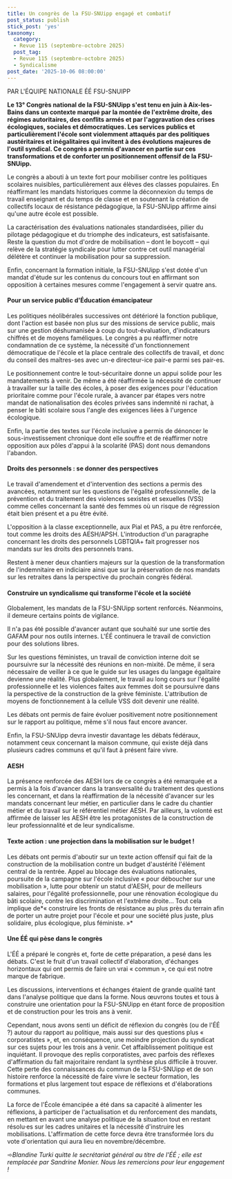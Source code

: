 ```yaml
---
title: Un congrès de la FSU-SNUipp engagé et combatif
post_status: publish
stick_post: 'yes'
taxonomy:
  category:
  - Revue 115 (septembre-octobre 2025)
  post_tag:
  - Revue 115 (septembre-octobre 2025)
  - Syndicalisme
post_date: '2025-10-06 08:00:00'
---
```


PAR L'ÉQUIPE NATIONALE ÉÉ FSU-SNUIPP

**Le 13° Congrès national de la FSU-SNUipp s'est tenu en juin à Aix-les-Bains dans un contexte marqué par la montée de l'extrême droite, des régimes autoritaires, des conflits armés et par l'aggravation des crises écologiques, sociales et démocratiques. Les services publics et particulièrement l'école sont violemment attaqués par des politiques austéritaires et inégalitaires qui invitent à des évolutions majeures de l'outil syndical. Ce congrès a permis d'avancer en partie sur ces transformations et de conforter un positionnement offensif de la FSU-SNUipp.**

Le congrès a abouti à un texte fort pour mobiliser contre les politiques scolaires nuisibles, particulièrement aux élèves des classes populaires. En réaffirmant les mandats historiques comme la déconnexion du temps de travail enseignant et du temps de classe et en soutenant la création de collectifs locaux de résistance pédagogique, la FSU-SNUipp affirme ainsi qu'une autre école est possible.

La caractérisation des évaluations nationales standardisées, pilier du pilotage pédagogique et du triomphe des indicateurs, est satisfaisante. Reste la question du mot d'ordre de mobilisation – dont le boycott – qui relève de la stratégie syndicale pour lutter contre cet outil managérial délétère et continuer la mobilisation pour sa suppression.

Enfin, concernant la formation initiale, la FSU-SNUipp s'est dotée d'un mandat d'étude sur les contenus du concours tout en affirmant son opposition à certaines mesures comme l'engagement à servir quatre ans.

#### Pour un service public d'Éducation émancipateur

Les politiques néolibérales successives ont détérioré la fonction publique, dont l'action est basée non plus sur des missions de service public, mais sur une gestion déshumanisée à coup du tout-évaluation, d'indicateurs chiffrés et de moyens faméliques. Le congrès a pu réaffirmer notre condamnation de ce système, la nécessité d'un fonctionnement démocratique de l'école et la place centrale des collectifs de travail, et donc du conseil des maîtres-ses avec un-e directeur-ice pair-e parmi ses pair-es.

Le positionnement contre le tout-sécuritaire donne un appui solide pour les mandatements à venir. De même a été réaffirmée la nécessité de continuer à travailler sur la taille des écoles, à poser des exigences pour l'éducation prioritaire comme pour l'école rurale, à avancer par étapes vers notre mandat de nationalisation des écoles privées sans indemnité ni rachat, à penser le bâti scolaire sous l'angle des exigences liées à l'urgence écologique.

Enfin, la partie des textes sur l'école inclusive a permis de dénoncer le sous-investissement chronique dont elle souffre et de réaffirmer notre opposition aux pôles d'appui à la scolarité (PAS) dont nous demandons l'abandon.

#### Droits des personnels : se donner des perspectives

Le travail d'amendement et d'intervention des sections a permis des avancées, notamment sur les questions de l'égalité professionnelle, de la prévention et du traitement des violences sexistes et sexuelles (VSS) comme celles concernant la santé des femmes où un risque de régression était bien présent et a pu être évité.

L'opposition à la classe exceptionnelle, aux Pial et PAS, a pu être renforcée, tout comme les droits des AESH/APSH. L'introduction d'un paragraphe concernant les droits des personnels LGBTQIA+ fait progresser nos mandats sur les droits des personnels trans.

Restent à mener deux chantiers majeurs sur la question de la transformation de l'indemnitaire en indiciaire ainsi que sur la préservation de nos mandats sur les retraites dans la perspective du prochain congrès fédéral.

#### Construire un syndicalisme qui transforme l'école et la société

Globalement, les mandats de la FSU-SNUipp sortent renforcés. Néanmoins, il demeure certains points de vigilance.

Il n'a pas été possible d'avancer autant que souhaité sur une sortie des GAFAM pour nos outils internes. L'ÉÉ continuera le travail de conviction pour des solutions libres.

Sur les questions féministes, un travail de conviction interne doit se poursuivre sur la nécessité des réunions en non-mixité. De même, il sera nécessaire de veiller à ce que le guide sur les usages du langage égalitaire devienne une réalité. Plus globalement, le travail au long cours sur l'égalité professionnelle et les violences faites aux femmes doit se poursuivre dans la perspective de la construction de la grève féministe. L'attribution de moyens de fonctionnement à la cellule VSS doit devenir une réalité.

Les débats ont permis de faire évoluer positivement notre positionnement sur le rapport au politique, même s'il nous faut encore avancer.

Enfin, la FSU-SNUipp devra investir davantage les débats fédéraux, notamment ceux concernant la maison commune, qui existe déjà dans plusieurs cadres communs et qu'il faut à présent faire vivre.

#### AESH

La présence renforcée des AESH lors de ce congrès a été remarquée et a permis à la fois d'avancer dans la transversalité du traitement des questions les concernant, et dans la réaffirmation de la nécessité d'avancer sur les mandats concernant leur métier, en particulier dans le cadre du chantier métier et du travail sur le référentiel métier AESH. Par ailleurs, la volonté est affirmée de laisser les AESH être les protagonistes de la construction de leur professionnalité et de leur syndicalisme.

#### Texte action : une projection dans la mobilisation sur le budget !

Les débats ont permis d'aboutir sur un texte action offensif qui fait de la construction de la mobilisation contre un budget d'austérité l'élément central de la rentrée. Appel au blocage des évaluations nationales, poursuite de la campagne sur l'école inclusive « pour déboucher sur une mobilisation », lutte pour obtenir un statut d'AESH, pour de meilleurs salaires, pour l'égalité professionnelle, pour une rénovation écologique du bâti scolaire, contre les discrimination et l'extrême droite... Tout cela implique de*« construire les fronts de résistance au plus près du terrain afin de porter un autre projet pour l'école et pour une société plus juste, plus solidaire, plus écologique, plus féministe. »*

#### Une ÉÉ qui pèse dans le congrès

L'ÉÉ a préparé le congrès et, forte de cette préparation, a pesé dans les débats. C'est le fruit d'un travail collectif d'élaboration, d'échanges horizontaux qui ont permis de faire un vrai « commun », ce qui est notre marque de fabrique.

Les discussions, interventions et échanges étaient de grande qualité tant dans l'analyse politique que dans la forme. Nous œuvrons toutes et tous à construire une orientation pour la FSU-SNUipp en étant force de proposition et de construction pour les trois ans à venir.

Cependant, nous avons senti un déficit de réflexion du congrès (ou de l'ÉÉ ?) autour du rapport au politique, mais aussi sur des questions plus « corporatistes », et, en conséquence, une moindre projection du syndicat sur ces sujets pour les trois ans à venir. Cet affaiblissement politique est inquiétant. Il provoque des replis corporatistes, avec parfois des réflexes d'affirmation du fait majoritaire rendant la synthèse plus difficile à trouver. Cette perte des connaissances du commun de la FSU-SNUipp et de son histoire renforce la nécessité de faire vivre le secteur formation, les formations et plus largement tout espace de réflexions et d'élaborations communes.

La force de l'École émancipée a été dans sa capacité à alimenter les réflexions, à participer de l'actualisation et du renforcement des mandats, en mettant en avant une analyse politique de la situation tout en restant résolu·es sur les cadres unitaires et la nécessité d'instruire les mobilisations. L'affirmation de cette force devra être transformée lors du vote d'orientation qui aura lieu en novembre/décembre.

➾*Blandine Turki quitte le secrétariat général au titre de l'ÉÉ ; elle est remplacée par Sandrine Monier. Nous les remercions pour leur engagement !*